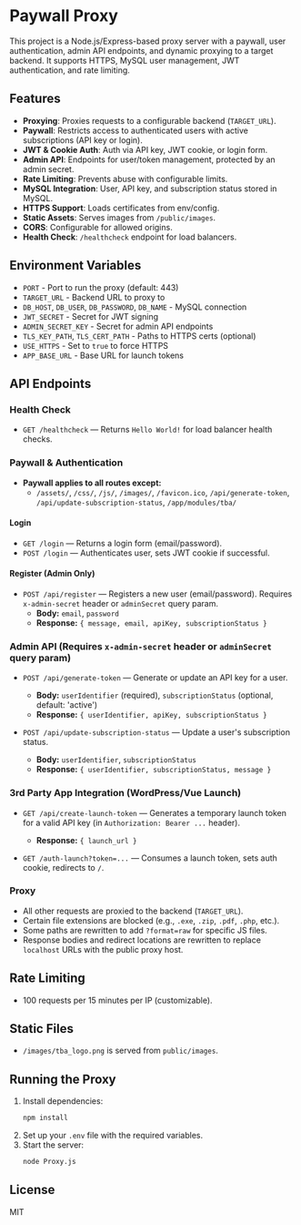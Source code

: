 
# Paywall Proxy

This project is a Node.js/Express-based proxy server with a paywall, user authentication, admin API endpoints, and dynamic proxying to a target backend. It supports HTTPS, MySQL user management, JWT authentication, and rate limiting.

## Features

- **Proxying**: Proxies requests to a configurable backend (`TARGET_URL`).
- **Paywall**: Restricts access to authenticated users with active subscriptions (API key or login).
- **JWT & Cookie Auth**: Auth via API key, JWT cookie, or login form.
- **Admin API**: Endpoints for user/token management, protected by an admin secret.
- **Rate Limiting**: Prevents abuse with configurable limits.
- **MySQL Integration**: User, API key, and subscription status stored in MySQL.
- **HTTPS Support**: Loads certificates from env/config.
- **Static Assets**: Serves images from `/public/images`.
- **CORS**: Configurable for allowed origins.
- **Health Check**: `/healthcheck` endpoint for load balancers.

## Environment Variables

- `PORT` - Port to run the proxy (default: 443)
- `TARGET_URL` - Backend URL to proxy to
- `DB_HOST`, `DB_USER`, `DB_PASSWORD`, `DB_NAME` - MySQL connection
- `JWT_SECRET` - Secret for JWT signing
- `ADMIN_SECRET_KEY` - Secret for admin API endpoints
- `TLS_KEY_PATH`, `TLS_CERT_PATH` - Paths to HTTPS certs (optional)
- `USE_HTTPS` - Set to `true` to force HTTPS
- `APP_BASE_URL` - Base URL for launch tokens

## API Endpoints

### Health Check

- `GET /healthcheck` — Returns `Hello World!` for load balancer health checks.

### Paywall & Authentication

- **Paywall applies to all routes except:**
	- `/assets/`, `/css/`, `/js/`, `/images/`, `/favicon.ico`, `/api/generate-token`, `/api/update-subscription-status`, `/app/modules/tba/`

#### Login
- `GET /login` — Returns a login form (email/password).
- `POST /login` — Authenticates user, sets JWT cookie if successful.

#### Register (Admin Only)
- `POST /api/register` — Registers a new user (email/password). Requires `x-admin-secret` header or `adminSecret` query param.
	- **Body:** `email`, `password`
	- **Response:** `{ message, email, apiKey, subscriptionStatus }`

### Admin API (Requires `x-admin-secret` header or `adminSecret` query param)

- `POST /api/generate-token` — Generate or update an API key for a user.
	- **Body:** `userIdentifier` (required), `subscriptionStatus` (optional, default: 'active')
	- **Response:** `{ userIdentifier, apiKey, subscriptionStatus }`

- `POST /api/update-subscription-status` — Update a user's subscription status.
	- **Body:** `userIdentifier`, `subscriptionStatus`
	- **Response:** `{ userIdentifier, subscriptionStatus, message }`

### 3rd Party App Integration (WordPress/Vue Launch)

- `GET /api/create-launch-token` — Generates a temporary launch token for a valid API key (in `Authorization: Bearer ...` header).
	- **Response:** `{ launch_url }`

- `GET /auth-launch?token=...` — Consumes a launch token, sets auth cookie, redirects to `/`.

### Proxy

- All other requests are proxied to the backend (`TARGET_URL`).
- Certain file extensions are blocked (e.g., `.exe`, `.zip`, `.pdf`, `.php`, etc.).
- Some paths are rewritten to add `?format=raw` for specific JS files.
- Response bodies and redirect locations are rewritten to replace `localhost` URLs with the public proxy host.

## Rate Limiting

- 100 requests per 15 minutes per IP (customizable).

## Static Files

- `/images/tba_logo.png` is served from `public/images`.

## Running the Proxy

1. Install dependencies:
	 ```sh
	 npm install
	 ```
2. Set up your `.env` file with the required variables.
3. Start the server:
	 ```sh
	 node Proxy.js
	 ```

## License

MIT
